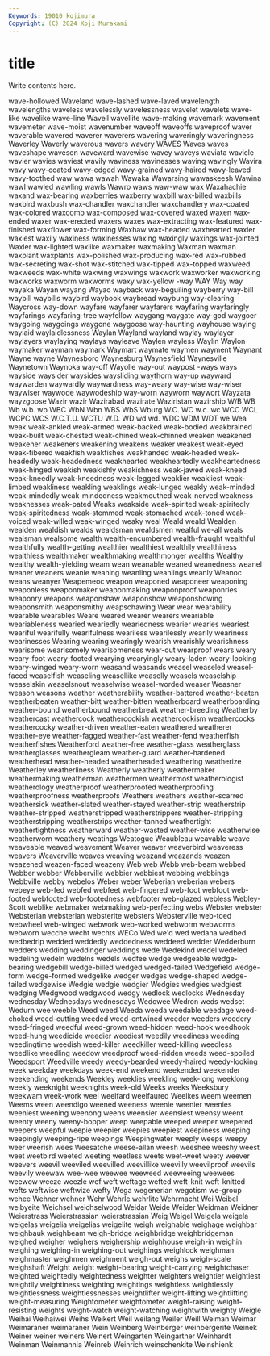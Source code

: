 ```yaml
---
Keywords: 19010 kojimura
Copyright: (C) 2024 Koji Murakami
---
```


# title

Write contents here.



 wave-hollowed Waveland wave-lashed wave-laved
wavelength wavelengths waveless wavelessly wavelessness wavelet wavelets wave-like wavelike wave-line
Wavell wavellite wave-making wavemark wavement wavemeter wave-moist wavenumber waveoff waveoffs
waveproof waver waverable wavered waverer waverers wavering waveringly waveringness Waverley
Waverly waverous wavers wavery WAVES Waves waves waveshape waveson waveward
wavewise wavey waveys waviata wavicle wavier wavies waviest wavily waviness
wavinesses waving wavingly Wavira wavy wavy-coated wavy-edged wavy-grained wavy-haired wavy-leaved
wavy-toothed waw wawa wawah Wawaka Wawarsing wawaskeesh Wawina wawl wawled
wawling wawls Wawro waws waw-waw wax Waxahachie waxand wax-bearing waxberries
waxberry waxbill wax-billed waxbills waxbird waxbush wax-chandler waxchandler waxchandlery wax-coated
wax-colored waxcomb wax-composed wax-covered waxed waxen wax-ended waxer wax-erected waxers
waxes wax-extracting wax-featured wax-finished waxflower wax-forming Waxhaw wax-headed waxhearted waxier
waxiest waxily waxiness waxinesses waxing waxingly waxings wax-jointed Waxler wax-lighted
waxlike waxmaker waxmaking Waxman waxman waxplant waxplants wax-polished wax-producing wax-red
wax-rubbed wax-secreting wax-shot wax-stitched wax-tipped wax-topped waxweed waxweeds wax-white waxwing
waxwings waxwork waxworker waxworking waxworks waxworm waxworms waxy wax-yellow -way
WAY Way way wayaka Wayan wayang Wayao wayback way-beguiling wayberry
way-bill waybill waybills waybird waybook waybread waybung way-clearing Waycross way-down
wayfare wayfarer wayfarers wayfaring wayfaringly wayfarings wayfaring-tree wayfellow waygang waygate
way-god waygoer waygoing waygoings waygone waygoose way-haunting wayhouse waying waylaid
waylaidlessness Waylan Wayland wayland waylay waylayer waylayers waylaying waylays wayleave
Waylen wayless Waylin Waylon waymaker wayman waymark Waymart waymate waymen
wayment Waynant Wayne wayne Waynesboro Waynesburg Waynesfield Waynesville Waynetown Waynoka
way-off Wayolle way-out waypost -ways ways wayside waysider waysides waysliding
waythorn way-up wayward waywarden waywardly waywardness way-weary way-wise way-wiser waywiser
waywode waywodeship way-worn wayworn waywort Wayzata wayzgoose Wazir wazir Wazirabad
wazirate Waziristan wazirship W/B WB Wb w.b. wb WBC WbN
Wbn WBS WbS Wburg W.C. WC w.c. wc WCC WCL
WCPC WCS W.C.T.U. WCTU W.D. WD wd wd. WDC WDM
WDT we Wea weak weak-ankled weak-armed weak-backed weak-bodied weakbrained weak-built
weak-chested weak-chined weak-chinned weaken weakened weakener weakeners weakening weakens weaker
weakest weak-eyed weak-fibered weakfish weakfishes weakhanded weak-headed weak-headedly weak-headedness weakhearted
weakheartedly weakheartedness weak-hinged weakish weakishly weakishness weak-jawed weak-kneed weak-kneedly weak-kneedness
weak-legged weaklier weakliest weak-limbed weakliness weakling weaklings weak-lunged weakly weak-minded
weak-mindedly weak-mindedness weakmouthed weak-nerved weakness weaknesses weak-pated Weaks weakside weak-spirited
weak-spiritedly weak-spiritedness weak-stemmed weak-stomached weak-toned weak-voiced weak-willed weak-winged weaky weal
Weald weald Wealden wealden wealdish wealds wealdsman wealdsmen wealful we-all
weals wealsman wealsome wealth wealth-encumbered wealth-fraught wealthful wealthfully wealth-getting wealthier
wealthiest wealthily wealthiness wealthless wealthmaker wealthmaking wealthmonger wealths Wealthy wealthy
wealth-yielding weam wean weanable weaned weanedness weanel weaner weaners weanie
weaning weanling weanlings weanly Weanoc weans weanyer Weapemeoc weapon weaponed
weaponeer weaponing weaponless weaponmaker weaponmaking weaponproof weaponries weaponry weapons weaponshaw
weaponshow weaponshowing weaponsmith weaponsmithy weapschawing Wear wear wearability wearable wearables
Weare weared wearer wearers weariable weariableness wearied weariedly weariedness wearier
wearies weariest weariful wearifully wearifulness weariless wearilessly wearily weariness wearinesses
Wearing wearing wearingly wearish wearishly wearishness wearisome wearisomely wearisomeness wear-out
wearproof wears weary weary-foot weary-footed wearying wearyingly weary-laden weary-looking weary-winged
weary-worn weasand weasands weasel weaseled weasel-faced weaselfish weaseling weasellike weaselly
weasels weaselship weaselskin weaselsnout weaselwise weasel-worded weaser Weasner weason weasons
weather weatherability weather-battered weather-beaten weatherbeaten weather-bitt weather-bitten weatherboard weatherboarding weather-bound
weatherbound weatherbreak weather-breeding Weatherby weathercast weathercock weathercockish weathercockism weathercocks weathercocky
weather-driven weather-eaten weathered weatherer weather-eye weather-fagged weather-fast weather-fend weatherfish weatherfishes
Weatherford weather-free weather-glass weatherglass weatherglasses weathergleam weather-guard weather-hardened weatherhead weather-headed
weatherheaded weathering weatherize Weatherley weatherliness Weatherly weatherly weathermaker weathermaking weatherman
weathermen weathermost weatherologist weatherology weatherproof weatherproofed weatherproofing weatherproofness weatherproofs Weathers
weathers weather-scarred weathersick weather-slated weather-stayed weather-strip weatherstrip weather-stripped weatherstripped weatherstrippers
weather-stripping weatherstripping weatherstrips weather-tanned weathertight weathertightness weatherward weather-wasted weather-wise weatherwise
weatherworn weathery weatings Weatogue Weaubleau weavable weave weaveable weaved weavement
Weaver weaver weaverbird weaveress weavers Weaverville weaves weaving weazand weazands
weazen weazened weazen-faced weazeny Web web Webb web-beam webbed Webber
webber Webberville webbier webbiest webbing webbings Webbville webby webelos Weber
weber Weberian weberian webers webeye web-fed webfed webfeet web-fingered web-foot
webfoot web-footed webfooted web-footedness webfooter web-glazed webless Webley-Scott weblike webmaker
webmaking web-perfecting webs Webster webster Websterian websterian websterite websters Websterville
web-toed webwheel web-winged webwork web-worked webworm webworms webworn wecche wecht
wechts WECo Wed we'd wed wedana wedbed wedbedrip wedded weddedly
weddedness weddeed wedder Wedderburn wedders wedding weddinger weddings wede Wedekind
wedel wedeled wedeling wedeln wedelns wedels wedfee wedge wedgeable wedge-bearing
wedgebill wedge-billed wedged wedged-tailed Wedgefield wedge-form wedge-formed wedgelike wedger wedges
wedge-shaped wedge-tailed wedgewise Wedgie wedgie wedgier Wedgies wedgies wedgiest wedging
Wedgwood wedgwood wedgy wedlock wedlocks Wednesday wednesday Wednesdays wednesdays Wedowee
Wedron weds wedset Wedurn wee weeble Weed weed Weeda weeda
weedable weedage weed-choked weed-cutting weeded weed-entwined weeder weeders weedery weed-fringed
weedful weed-grown weed-hidden weed-hook weedhook weed-hung weedicide weedier weediest weedily
weediness weeding weedingtime weedish weed-killer weedkiller weed-killing weedless weedlike weedling
weedow weedproof weed-ridden weeds weed-spoiled Weedsport Weedville weedy weedy-bearded weedy-haired
weedy-looking week weekday weekdays week-end weekend weekended weekender weekending weekends
Weekley weeklies weekling week-long weeklong weekly weeknight weeknights week-old Weeks
weeks Weeksbury weekwam week-work weel weelfard weelfaured Weelkes weem weemen
Weems ween weendigo weened weeness weenie weenier weenies weeniest weening
weenong weens weensier weensiest weensy weent weenty weeny weeny-bopper weep
weepable weeped weeper weepered weepers weepful weepie weepier weepies weepiest
weepiness weeping weepingly weeping-ripe weepings Weepingwater weeply weeps weepy weer
weerish wees Weesatche weese-allan weesh weeshee weeshy weest weet weetbird
weeted weeting weetless weets weet-weet weety weever weevers weevil weeviled
weevilled weevillike weevilly weevilproof weevils weevily weewaw wee-wee weewee weeweed
weeweeing weewees weewow weeze weezle wef weft weftage wefted weft-knit
weft-knitted wefts weftwise weftwize wefty Wega wegenerian wegotism we-group wehee
Wehner wehner Wehr Wehrle wehrlite Wehrmacht Wei Weibel weibyeite Weichsel
weichselwood Weidar Weide Weider Weidman Weidner Weierstrass Weierstrassian weierstrassian Weig
Weigel Weigela weigela weigelas weigelia weigelias weigelite weigh weighable weighage
weighbar weighbauk weighbeam weigh-bridge weighbridge weighbridgeman weighed weigher weighers weighership
weighhouse weigh-in weighin weighing weighing-in weighing-out weighings weighlock weighman weighmaster
weighmen weighment weigh-out weighs weigh-scale weighshaft Weight weight weight-bearing weight-carrying
weightchaser weighted weightedly weightedness weighter weighters weightier weightiest weightily weightiness
weighting weightings weightless weightlessly weightlessness weightlessnesses weightlifter weight-lifting weightlifting weight-measuring
Weightometer weightometer weight-raising weight-resisting weights weight-watch weight-watching weightwith weighty Weigle
Weihai Weihaiwei Weihs Weikert Weil weilang Weiler Weill Weiman Weimar
Weimaraner weimaraner Wein Weinberg Weinberger weinbergerite Weinek Weiner weiner weiners
Weinert Weingarten Weingartner Weinhardt Weinman Weinmannia Weinreb Weinrich weinschenkite Weinshienk
